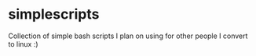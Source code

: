 # simplescripts
Collection of simple bash scripts I plan on using for other people I convert to linux :)
